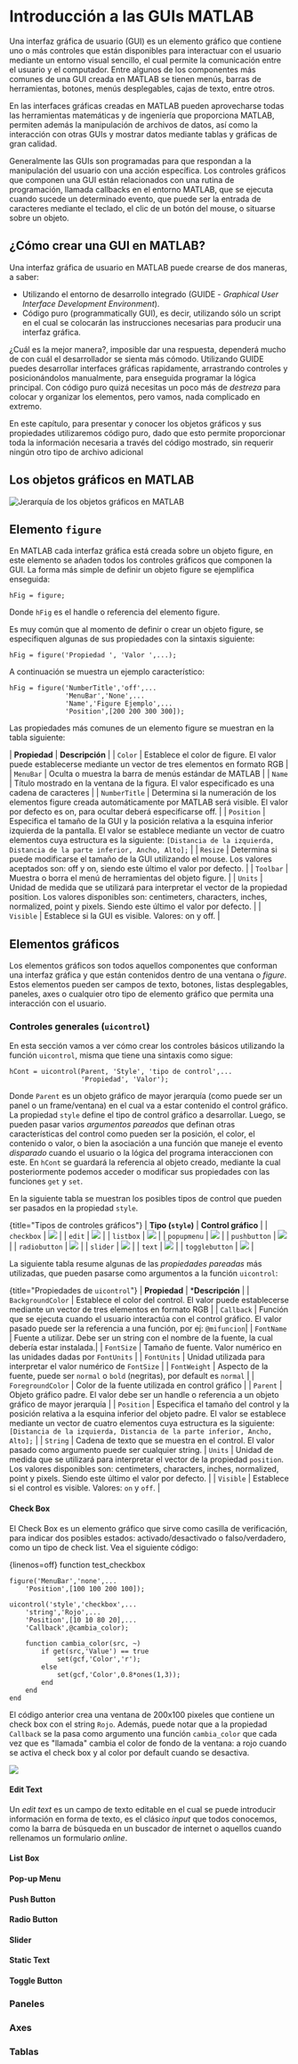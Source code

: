 # Introducción a las GUIs MATLAB

Una interfaz gráfica de usuario (GUI) es un elemento gráfico que
contiene uno o más controles que están disponibles para interactuar con
el usuario mediante un entorno visual sencillo, el cual permite la
comunicación entre el usuario y el computador. Entre algunos de los
componentes más comunes de una GUI creada en MATLAB se tienen menús,
barras de herramientas, botones, menús desplegables, cajas de texto,
entre otros.

En las interfaces gráficas creadas en MATLAB pueden aprovecharse todas
las herramientas matemáticas y de ingeniería que proporciona MATLAB,
permiten además la manipulación de archivos de datos, así como la
interacción con otras GUIs y mostrar datos mediante tablas y gráficas de
gran calidad.

Generalmente las GUIs son programadas para que respondan a la
manipulación del usuario con una acción específica. Los controles
gráficos que componen una GUI están relacionados con una rutina de
programación, llamada callbacks en el entorno MATLAB, que se ejecuta
cuando sucede un determinado evento, que puede ser la entrada de
caracteres mediante el teclado, el clic de un botón del mouse, o
situarse sobre un objeto.

## ¿Cómo crear una GUI en MATLAB?

Una interfaz gráfica de usuario en MATLAB puede crearse de dos maneras, 
a saber:

* Utilizando el entorno de desarrollo integrado (GUIDE - *Graphical User Interface Development Environment*).
* Código puro (programmatically GUI), es decir, utilizando sólo un script en el cual se colocarán 
  las instrucciones necesarias para producir una interfaz gráfica.

¿Cuál es la mejor manera?, imposible dar una respuesta, dependerá mucho de 
con cuál el desarrollador se sienta más cómodo. Utilizando GUIDE puedes 
desarrollar interfaces gráficas rapidamente, arrastrando controles y 
posicionándolos manualmente, para enseguida programar la lógica principal. 
Con código puro quizá necesitas un poco más de *destreza* para colocar y 
organizar los elementos, pero vamos, nada complicado en extremo. 

En este capítulo, para presentar y conocer los objetos gráficos y sus propiedades 
utilizaremos código puro, dado que esto permite proporcionar toda la información 
necesaria a través del código mostrado, sin requerir ningún otro tipo de archivo 
adicional

## Los objetos gráficos en MATLAB

![Jerarquía de los objetos gráficos en MATLAB](images/ch8/checkbox_example.png)

## Elemento `figure`

En MATLAB cada interfaz gráfica está creada sobre un objeto figure, en
este elemento se añaden todos los controles gráficos que componen la
GUI. La forma más simple de definir un objeto figure se ejemplifica
enseguida:

    hFig = figure;

Donde `hFig` es el handle o referencia del elemento figure.

Es muy común que al momento de definir o crear un objeto figure, se
especifiquen algunas de sus propiedades con la sintaxis siguiente:

    hFig = figure('Propiedad ', 'Valor ',...);

A continuación se muestra un ejemplo característico:

    hFig = figure('NumberTitle','off',...
                  'MenuBar','None',...
                  'Name','Figure Ejemplo',...
                  'Position',[200 200 300 300]);

Las propiedades más comunes de un elemento figure se muestran en la
tabla siguiente:


| **Propiedad** | **Descripción** |
| `Color` | Establece el color de figure. El valor puede establecerse mediante un vector de tres elementos en formato RGB |
| `MenuBar` | Oculta o muestra la barra de menús estándar de MATLAB |
| `Name` | Título mostrado en la ventana de la figura. El valor especificado es una cadena de caracteres |
| `NumberTitle` | Determina si la numeración de los elementos figure creada automáticamente por MATLAB será visible. El valor por defecto es on, para ocultar deberá especificarse off. |
| `Position` | Especifica el tamaño de la GUI y la posición relativa a la esquina inferior izquierda de la pantalla. El valor se establece mediante un vector de cuatro elementos cuya estructura es la siguiente: `[Distancia de la izquierda, Distancia de la parte inferior, Ancho, Alto];` |
| `Resize` | Determina si puede modificarse el tamaño de la GUI utilizando el mouse. Los valores aceptados son: off y on, siendo este último el valor por defecto. |
| `Toolbar` | Muestra o borra el menú de herramientas del objeto figure. |
| `Units` | Unidad de medida que se utilizará para interpretar el vector de la propiedad position. Los valores disponibles son: centimeters, characters, inches, normalized, point y pixels. Siendo este último el valor por defecto. |
| `Visible` | Establece si la GUI es visible. Valores: on y off. |


## Elementos gráficos 

Los elementos gráficos son todos aquellos componentes que conforman una interfaz gráfica y que están 
contenidos dentro de una ventana o *figure*. Estos elementos pueden ser campos de texto, botones, 
listas desplegables, paneles, axes o cualquier otro tipo de elemento gráfico que permita una interacción 
con el usuario.


### Controles generales (`uicontrol`)

En esta sección vamos a ver cómo crear los controles básicos utilizando la función `uicontrol`, 
misma que tiene una sintaxis como sigue:

    hCont = uicontrol(Parent, 'Style', 'tipo de control',...
                      'Propiedad', 'Valor');

Donde `Parent` es un objeto gráfico de mayor jerarquía (como puede ser un panel o un frame/ventana) en
el cual va a estar contenido el control gráfico. La propiedad `style` define el tipo de control gráfico 
a desarrollar. Luego, se pueden pasar varios *argumentos pareados* que definan otras características del 
control como pueden ser la posición, el color, el contenido o valor, o bien la asociación a una 
función que maneje el evento *disparado* cuando el usuario o la lógica del programa interaccionen 
con este. En `hCont` se guardará la referencia al objeto creado, mediante la cual 
posteriormente podemos acceder o modificar sus propiedades con las funciones `get` y `set`.

En la siguiente tabla se muestran los posibles tipos de control que pueden ser pasados en 
la propiedad `style`.

{title="Tipos de controles gráficos"}
| **Tipo (`style`)** | **Control gráfico** |
| `checkbox` | ![](images/ch8/checkbox.png) |
| `edit` | ![](images/ch8/edit.png) |
| `listbox` | ![](images/ch8/listbox.png) |
| `popupmenu` | ![](images/ch8/popupmenu.png) |
| `pushbutton` | ![](images/ch8/pushbutton.png) |
| `radiobutton` | ![](images/ch8/radiobutton.png) |
| `slider` | ![](images/ch8/slider.png) |
| `text` | ![](images/ch8/text.png) |
| `togglebutton` | ![](images/ch8/togglebutton.png) |

La siguiente tabla resume algunas de las *propiedades pareadas* más utilizadas,  que pueden pasarse 
como argumentos a la función `uicontrol`:


{title="Propiedades de `uicontrol`"}
| **Propiedad** | ***Descripción** |
| `BackgroundColor` | Establece el color del control. El valor puede establecerse mediante un vector de tres elementos en formato RGB |
| `Callback` | Función que se ejecuta cuando el usuario interactúa con el control gráfico. El valor pasado puede ser la referencia a una función, por ej: `@mifuncion`|
| `FontName` | Fuente a utilizar. Debe ser un string con el nombre de la fuente, la cual debería estar instalada.|
| `FontSize` | Tamaño de fuente. Valor numérico en las unidades dadas por `FontUnits` |
| `FontUnits` | Unidad utilizada para interpretar el valor numérico de `FontSize` |
| `FontWeight` | Aspecto de la fuente, puede ser `normal` o `bold` (negritas), por default es `normal` |
| `ForegroundColor` | Color de la fuente utilizada en control gráfico |
| `Parent` | Objeto gráfico padre. El valor debe ser un handle o referencia a un objeto gráfico de mayor jerarquía |
| `Position` | Especifica el tamaño del control y la posición relativa a la esquina inferior del objeto padre. El valor se establece mediante un vector de cuatro elementos cuya estructura es la siguiente: `[Distancia de la izquierda, Distancia de la parte inferior, Ancho, Alto];` |
| `String` | Cadena de texto que se muestra en el control. El valor pasado como argumento puede ser cualquier string.
| `Units` | Unidad de medida que se utilizará para interpretar el vector de la propiedad `position`. Los valores disponibles son: centimeters, characters, inches, normalized, point y pixels. Siendo este último el valor por defecto. |
| `Visible` | Establece si el control es visible. Valores: `on` y `off`. |


#### Check Box

El Check Box es un elemento gráfico que sirve como casilla de verificación, para indicar dos 
posibles estados: activado/desactivado o falso/verdadero, como un tipo de check list. Vea 
el siguiente código:

{linenos=off}
	function test_checkbox

	figure('MenuBar','none',...
	    'Position',[100 100 200 100]);

	uicontrol('style','checkbox',...
	    'string','Rojo',...
	    'Position',[10 10 80 20],...
	    'Callback',@cambia_color);

	    function cambia_color(src, ~)
	        if get(src,'Value') == true
	            set(gcf,'Color','r');
	        else
	            set(gcf,'Color',0.8*ones(1,3));
	        end
	    end
	end

El código anterior crea una ventana de 200x100 pixeles que contiene un check box con el string `Rojo`. 
Además, puede notar que a la propiedad `Callback` se la pasa como argumento una función `cambia_color` 
que cada vez que es "llamada" cambia el color de fondo de la ventana: a rojo cuando se activa el check box 
y al color por default cuando se desactiva.

![](images/ch8/checkbox_example.png)


#### Edit Text

Un *edit text* es un campo de texto editable en el cual se puede introducir información en 
forma de texto, es el clásico *input* que todos conocemos, como la barra de búsqueda en 
un buscador de internet o aquellos cuando rellenamos un formulario *online*.




#### List Box

#### Pop-up Menu

#### Push Button 

#### Radio Button

#### Slider

#### Static Text


#### Toggle Button


### Paneles


### Axes


### Tablas 